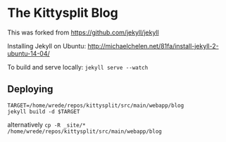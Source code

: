 # The Kittysplit Blog

This was forked from https://github.com/jekyll/jekyll

Installing Jekyll on Ubuntu: http://michaelchelen.net/81fa/install-jekyll-2-ubuntu-14-04/

To build and serve locally: `jekyll serve --watch`

## Deploying
```
TARGET=/home/wrede/repos/kittysplit/src/main/webapp/blog
jekyll build -d $TARGET
```
alternatively
`cp -R _site/* /home/wrede/repos/kittysplit/src/main/webapp/blog`
